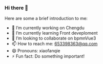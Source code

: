 ### Hi there 👋

<!--
**lfange/lfange** is a ✨ _special_ ✨ repository because its `README.md` (this file) appears on your GitHub profile.
-->
Here are some a brief introduction to me:

- 🔭 I’m currently working on Chengdu
- 🌱 I’m currently learning Front deveploment
- 👯 I’m looking to collaborate on bpmnVue3
- 📫 How to reach me: 653398363@qq.com
- 😄 Pronouns: xiaofanqie
- ⚡ Fun fact: Do something important!
<!-- - 🤔 I’m looking for help with ...
- 💬 Ask me about ...
-->
